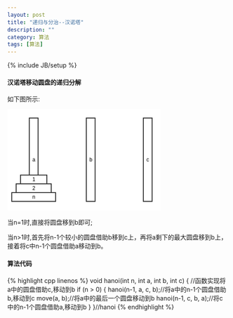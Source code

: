 ```yaml
---
layout: post
title: "递归与分治--汉诺塔"
description: ""
category: 算法
tags: [算法]
---
```

{% include JB/setup %}

#### 汉诺塔移动圆盘的递归分解

如下图所示:

![hanoi](/assets/img/201309230201.png)

当n=1时,直接将圆盘移到b即可;

当n>1时,首先将n-1个较小的圆盘借助b移到c上，再将a剩下的最大圆盘移到b上，接着将c中n-1个圆盘借助a移动到b。

<!--more-->

#### 算法代码
{% highlight cpp linenos %}
void hanoi(int n, int a, int b, int c)
{
    //函数实现将a中的圆盘借助c,移动到b
    if (n > 0) {
        hanoi(n-1, a, c, b);//将a中的n-1个圆盘借助b,移动到c
        move(a, b);//将a中的最后一个圆盘移动到b
        hanoi(n-1, c, b, a);//将c中的n-1个圆盘借助a,移动到b
    }
}//hanoi
{% endhighlight %}